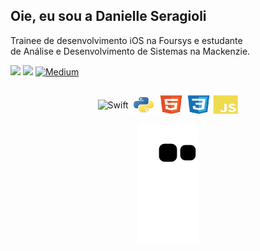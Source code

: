 ## Oie, eu sou a Danielle Seragioli
Trainee de desenvolvimento iOS na Foursys e estudante <br>
de Análise e Desenvolvimento de Sistemas na Mackenzie.


<div "display: inline_block"> 

  <a href = "mailto:danielle.seragioli@gmail.com"><img src="https://img.shields.io/badge/-Gmail-%23333?style=for-the-badge&logo=gmail&logoColor=white" target="_blank"></a>
  <a href="https://www.linkedin.com/in/danielle-seragioli-2101b0202/" target="_blank"><img src="https://img.shields.io/badge/-LinkedIn-%230077B5?style=for-the-badge&logo=linkedin&logoColor=white" target="_blank"></a> 
[![ Medium](https://img.shields.io/badge/Medium-12100E?style=for-the-badge&logo=medium&logoColor=white)](https://brasil.uxdesign.cc/calmamente-simplificando-o-acesso-ao-atendimento-psicol%C3%B3gico-remoto-no-pa%C3%ADs-98fa887765f5)
##
</div>
<div style="display: inline_block" align="center">
  <img align="center" alt="Swift" height="30" width="30" src="https://miro.medium.com/max/800/1*KLrw9Oy3qxuBGqrVKXGL_A.png">
  <img align="center" alt="Python" height="30" width="40" src="https://raw.githubusercontent.com/devicons/devicon/master/icons/python/python-original.svg">
  <img align="center" alt="HTML" height="30" width="40" src="https://raw.githubusercontent.com/devicons/devicon/master/icons/html5/html5-original.svg">
  <img align="center" alt="CSS" height="30" width="40" src="https://raw.githubusercontent.com/devicons/devicon/master/icons/css3/css3-original.svg">
  <img align="center" alt="Js" height="30" width="40" src="https://raw.githubusercontent.com/devicons/devicon/master/icons/javascript/javascript-plain.svg">

  
  
</div>


 
<div align="center"> 
 
 
  ![Snake animation](https://github.com/rafaballerini/rafaballerini/blob/output/github-contribution-grid-snake.svg)
 
</div>



<!--
**danielleseragioli/danielleseragioli** is a ✨ _special_ ✨ repository because its `README.md` (this file) appears on your GitHub profile.

Here are some ideas to get you started:
### Hi there 👋
- 🔭 I’m currently working on ...
- 🌱 I’m currently learning ...
- 👯 I’m looking to collaborate on ...
- 🤔 I’m looking for help with ...
- 💬 Ask me about ...
- 📫 How to reach me: ...
- 😄 Pronouns: ...
- ⚡ Fun fact: ...
-->
